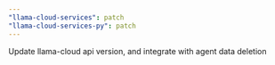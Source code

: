 ```yaml
---
"llama-cloud-services": patch
"llama-cloud-services-py": patch
---
```


Update llama-cloud api version, and integrate with agent data deletion
